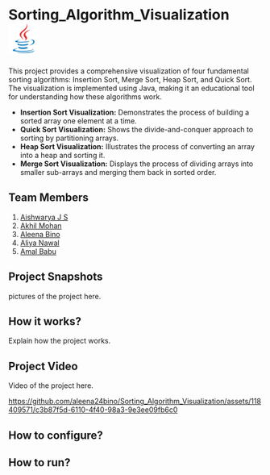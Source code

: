 # Sorting_Algorithm_Visualization  <img src="https://raw.githubusercontent.com/devicons/devicon/master/icons/java/java-original.svg" alt="java logo" width="60" height="60"/>

This project provides a comprehensive visualization of four fundamental sorting algorithms: Insertion Sort, Merge Sort, Heap Sort, and Quick Sort. The visualization is implemented using Java, making it an educational tool for understanding how these algorithms work.
- **Insertion Sort Visualization:** Demonstrates the process of building a sorted array one element at a time.
- **Quick Sort Visualization:** Shows the divide-and-conquer approach to sorting by partitioning arrays.
- **Heap Sort Visualization:** Illustrates the process of converting an array into a heap and sorting it.
- **Merge Sort Visualization:** Displays the process of dividing arrays into smaller sub-arrays and merging them back in sorted order.

## Team Members
1. [Aishwarya J S](https://github.com/Aish-h)
2. [Akhil Mohan](https://github.com/Akhil-Mohan-github)
3. [Aleena Bino](https://github.com/aleena24bino)
4. [Aliya Nawal](https://github.com/Aliyanawal)
5. [Amal Babu](https://github.com/amalb03)

## Project Snapshots
pictures of the project here.

## How it works?
Explain how the project works.

## Project Video
Video of the project here.

https://github.com/aleena24bino/Sorting_Algorithm_Visualization/assets/118409571/c3b87f5d-6110-4f40-98a3-9e3ee09fb6c0



## How to configure?


## How to run?
